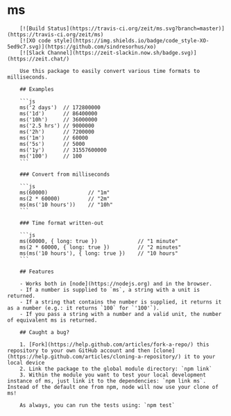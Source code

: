 # ms

        [![Build Status](https://travis-ci.org/zeit/ms.svg?branch=master)](https://travis-ci.org/zeit/ms)
        [![XO code style](https://img.shields.io/badge/code_style-XO-5ed9c7.svg)](https://github.com/sindresorhus/xo)
        [![Slack Channel](https://zeit-slackin.now.sh/badge.svg)](https://zeit.chat/)

        Use this package to easily convert various time formats to milliseconds.

        ## Examples

        ```js
        ms('2 days')  // 172800000
        ms('1d')      // 86400000
        ms('10h')     // 36000000
        ms('2.5 hrs') // 9000000
        ms('2h')      // 7200000
        ms('1m')      // 60000
        ms('5s')      // 5000
        ms('1y')      // 31557600000
        ms('100')     // 100
        ```

        ### Convert from milliseconds

        ```js
        ms(60000)             // "1m"
        ms(2 * 60000)         // "2m"
        ms(ms('10 hours'))    // "10h"
        ```

        ### Time format written-out

        ```js
        ms(60000, { long: true })             // "1 minute"
        ms(2 * 60000, { long: true })         // "2 minutes"
        ms(ms('10 hours'), { long: true })    // "10 hours"
        ```

        ## Features

        - Works both in [node](https://nodejs.org) and in the browser.
        - If a number is supplied to `ms`, a string with a unit is returned.
        - If a string that contains the number is supplied, it returns it as a number (e.g.: it returns `100` for `'100'`).
        - If you pass a string with a number and a valid unit, the number of equivalent ms is returned.

        ## Caught a bug?

        1. [Fork](https://help.github.com/articles/fork-a-repo/) this repository to your own GitHub account and then [clone](https://help.github.com/articles/cloning-a-repository/) it to your local device
        2. Link the package to the global module directory: `npm link`
        3. Within the module you want to test your local development instance of ms, just link it to the dependencies: `npm link ms`. Instead of the default one from npm, node will now use your clone of ms!

        As always, you can run the tests using: `npm test`
